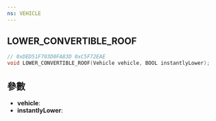```yaml
---
ns: VEHICLE
---
```

## LOWER_CONVERTIBLE_ROOF

```c
// 0xDED51F703D0FA83D 0xC5F72EAE
void LOWER_CONVERTIBLE_ROOF(Vehicle vehicle, BOOL instantlyLower);
```


## 參數
* **vehicle**: 
* **instantlyLower**: 

